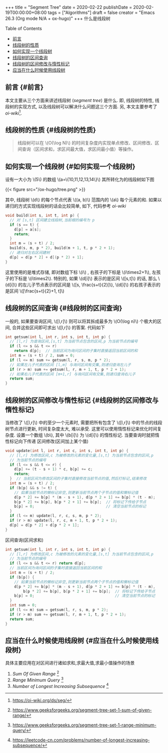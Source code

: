 +++
title = "Segment Tree"
date = 2020-02-22
publishDate = 2020-02-19T00:00:00+08:00
tags = ["Algorithms"]
draft = false
creator = "Emacs 26.3 (Org mode N/A + ox-hugo)"
+++
什么是线段树
<!--more-->

<div class="ox-hugo-toc toc">
<div></div>

<div class="heading">Table of Contents</div>

- [前言](#前言)
- [线段树的性质](#线段树的性质)
- [如何实现一个线段树](#如何实现一个线段树)
- [线段树的区间查询](#线段树的区间查询)
- [线段树的区间修改与惰性标记](#线段树的区间修改与惰性标记)
- [应当在什么时候使用线段树](#应当在什么时候使用线段树)

</div>
<!--endtoc-->


## 前言 {#前言}

本文主要从三个方面来讲述线段树 (_segment tree_) 是什么. 即, 线段树的特性, 线段树的实现方式, 以及线段树可以解决什么问题这三个方面. 另, 本文主要参考了 _oi-wiki_[^fn:1].


## 线段树的性质 {#线段树的性质}

> 线段树可以在 \\(O(\log N)\\) 的时间复杂度内实现单点修改、区间修改、区间查询（区间求和，求区间最大值，求区间最小值）等操作。


## 如何实现一个线段树 {#如何实现一个线段树}

设有一大小为 \\(5\\) 的数组 \\(a=\\{10,11,12,13,14\\}\\) 其所转化为的线段树如下图

{{< figure src="/ox-hugo/tree.png" >}}

其中, 线段树 \\(d\\) 的每个节点代表 \\((a, b)\\) 范围内的 \\(a\\) 每个元素的和.
如果以递归的方式实现线段树的话会比较简单, 如下, 代码参考 _oi-wiki_

```cpp
void build(int s, int t, int p) {
  // 对 [s,t] 区间建立线段树,当前根的编号为 p
  if (s == t) {
    d[p] = a[s];
    return;
  }
  int m = (s + t) / 2;
  build(s, m, p * 2), build(m + 1, t, p * 2 + 1);
  // 递归对左右区间建树
  d[p] = d[p * 2] + d[(p * 2) + 1];
}
```

这里使用的是堆式存储, 即对数组下标 \\(i\\) , 右孩子的下标是 \\(i\times2+1\\), 左孩子的下标是 \\(i\times2\\). 特别的, 如果 \\(d[i]\\) 表示的是区间 \\([s,t]\\) 的话, 那么 \\(d[i]\\) 的左儿子节点表示的区间是 \\([s, \frac{s+t}{2}]\\), \\(d[i]\\) 的右孩子表示的是区间 \\([\frac{s+t}{2}+1, t]\\)


## 线段树的区间查询 {#线段树的区间查询}

一般的, 如果要查询区间, \\([l,r]\\) 则可以将其拆成最多为 \\(O(\log n)\\) 个极大的区间, 合并这些区间即可求出 \\([l,r]\\) 的答案.
代码如下

```cpp
int getsum(int l, int r, int s, int t, int p) {
  // [l,r] 为查询区间,[s,t] 为当前节点包含的区间,p 为当前节点的编号
  if (l <= s && t <= r)
    return d[p];  // 当前区间为询问区间的子集时直接返回当前区间的和
  int m = (s + t) / 2, sum = 0;
  if (l <= m) sum += getsum(l, r, s, m, p * 2);
  // 如果左儿子代表的区间 [l,m] 与询问区间有交集,则递归查询左儿子
  if (r > m) sum += getsum(l, r, m + 1, t, p * 2 + 1);
  // 如果右儿子代表的区间 [m+1,r] 与询问区间有交集,则递归查询右儿子
  return sum;
}
```


## 线段树的区间修改与惰性标记 {#线段树的区间修改与惰性标记}

当修改了 \\([l,r]\\) 中的至少一个元素时, 需要把所有包含了 \\([l,r]\\) 中的节点的线段树节点进行更新, 时间复杂度太大, 难以承受.
这里可以使用惰性标记来优化时间复杂度. 设置一个数组 \\(b\\), 其中 \\(b[i]\\) 为 \\(d[i]\\) 的惰性标记. 当要查询时就把惰性标记向下传递
区间修改(区间加上某个值)

```cpp
void update(int l, int r, int c, int s, int t, int p) {
  // [l,r] 为修改区间,c 为被修改的元素的变化量,[s,t] 为当前节点包含的区间,p
  // 为当前节点的编号
  if (l <= s && t <= r) {
    d[p] += (t - s + 1) * c, b[p] += c;
    return;
  }  // 当前区间为修改区间的子集时直接修改当前节点的值,然后打标记,结束修改
  int m = (s + t) / 2;
  if (b[p] && s != t) {
    // 如果当前节点的懒标记非空,则更新当前节点两个子节点的值和懒标记值
    d[p * 2] += b[p] * (m - s + 1), d[p * 2 + 1] += b[p] * (t - m);
    b[p * 2] += b[p], b[p * 2 + 1] += b[p];  // 将标记下传给子节点
    b[p] = 0;                                // 清空当前节点的标记
  }
  if (l <= m) update(l, r, c, s, m, p * 2);
  if (r > m) update(l, r, c, m + 1, t, p * 2 + 1);
  d[p] = d[p * 2] + d[p * 2 + 1];
}
```

区间查询(区间求和)

```cpp
int getsum(int l, int r, int s, int t, int p) {
  // [l,r] 为修改区间,c 为被修改的元素的变化量,[s,t] 为当前节点包含的区间,p
  // 为当前节点的编号
  if (l <= s && t <= r) return d[p];
  // 当前区间为询问区间的子集时直接返回当前区间的和
  int m = (s + t) / 2;
  if (b[p]) {
    // 如果当前节点的懒标记非空,则更新当前节点两个子节点的值和懒标记值
    d[p * 2] += b[p] * (m - s + 1), d[p * 2 + 1] += b[p] * (t - m),
        b[p * 2] += b[p], b[p * 2 + 1] += b[p];  // 将标记下传给子节点
    b[p] = 0;                                    // 清空当前节点的标记
  }
  int sum = 0;
  if (l <= m) sum = getsum(l, r, s, m, p * 2);
  if (r > m) sum += getsum(l, r, m + 1, t, p * 2 + 1);
  return sum;
}
```


## 应当在什么时候使用线段树 {#应当在什么时候使用线段树}

具体主要应用在对区间进行诸如求和,求最大值,求最小值操作的场景

1.  _Sum Of Given Range_&nbsp;[^fn:2]
2.  _Range Minimum Query_&nbsp;[^fn:3]
3.  _Number of Longest Increasing Subsequence_&nbsp;[^fn:4]

[^fn:1]: <https://oi-wiki.org/ds/seg/>
[^fn:2]: <https://www.geeksforgeeks.org/segment-tree-set-1-sum-of-given-range/>
[^fn:3]: <https://www.geeksforgeeks.org/segment-tree-set-1-range-minimum-query/>
[^fn:4]: <https://leetcode-cn.com/problems/number-of-longest-increasing-subsequence/>
